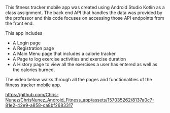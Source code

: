 This fitness tracker mobile app was created using Android Studio Kotlin as a class assignment.
The back end API that handles the data was provided by the professor and this code focuses on accessing those API endpoints from the front end.

This app includes 
 - A Login page
 - A Registration page
 - A Main Menu page that includes a calorie tracker
 - A Page to log exercise activities and exercise duration
 - A History page to view all the exercises a user has entered as well as the calories burned.

The video below walks through all the pages and functionalities of the fitness tracker mobile app.

https://github.com/Chris-Nunez/ChrisNunez_Android_Fitness_app/assets/157035262/8137a0c7-81e2-42e9-a858-ca8bf2683317

